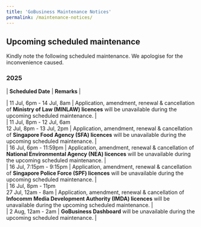 ```yaml
---
title: 'GoBusiness Maintenance Notices'
permalink: /maintenance-notices/
---
```


## Upcoming scheduled maintenance

Kindly note the following scheduled maintenance. We apologise for the inconvenience caused. 


### 2025 

| **Scheduled Date** | **Remarks** |  



 
| 11 Jul, 6pm - 14 Jul, 8am | Application, amendment, renewal & cancellation of **Ministry of Law (MINLAW) licences** will be unavailable during the upcoming scheduled maintenance. |    
| 11 Jul, 8pm - 12 Jul, 6am<br>12 Jul, 8pm - 13 Jul, 2pm | Application, amendment, renewal & cancellation of **Singapore Food Agency (SFA) licences** will be unavailable during the upcoming scheduled maintenance. |   
| 16 Jul, 6pm - 11:59pm | Application, amendment, renewal & cancellation of **National Environmental Agency (NEA) licences** will be unavailable during the upcoming scheduled maintenance. |          
| 16 Jul, 7:15pm - 9:15pm | Application, amendment, renewal & cancellation of **Singapore Police Force (SPF) licences** will be unavailable during the upcoming scheduled maintenance. |    
| 16 Jul, 8pm - 11pm<br>27 Jul, 12am - 8am | Application, amendment, renewal & cancellation of **Infocomm Media Development Authority (IMDA) licences** will be unavailable during the upcoming scheduled maintenance. |              
| 2 Aug, 12am - 2am | **GoBusiness Dashboard** will be unavailable during the upcoming scheduled maintenance. |    


<script src="/jquery/jquery.min.js"></script> <script src="/jquery/resize-tables.js"></script>
